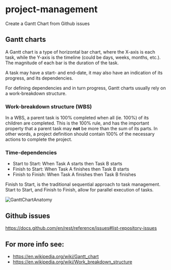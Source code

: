 # project-management
Create a Gantt Chart from Github issues

## Gantt charts

A Gantt chart is a type of horizontal bar chart,
where the X-axis is each task,
while the Y-axis is the timeline (could be days, weeks, months, etc.).
The magnitude of each bar is the duration of the task.

A task may have a start- and end-date,
it may also have an indication of its progress,
and its dependencies.

For defining dependencies and in turn progress,
Gantt charts usually rely on a work-breakdown structure.

### Work-breakdown structure (WBS) 

In a WBS, a parent task is 100% completed when all (ie. 100%) of its children are completed.
This is the 100% rule,
and has the important property that a parent task may __not__ be more than the sum of its parts.
In other words,
a project definition should contain 100% of the necessary actions to complete the project.

### Time-dependencies


* Start to Start: When Task A starts then Task B starts
* Finish to Start: When Task A finishes then Task B starts
* Finish to Finish: When Task A finishes then Task B finishes 

Finish to Start, is the traditional sequential approach to task management.
Start to Start, and Finish to Finish, allow for parallel execution of tasks.

![GanttChartAnatomy](https://upload.wikimedia.org/wikipedia/commons/5/57/GanttChartAnatomy.svg)


## Github issues
https://docs.github.com/en/rest/reference/issues#list-repository-issues


## For more info see:
- https://en.wikipedia.org/wiki/Gantt_chart
- https://en.wikipedia.org/wiki/Work_breakdown_structure
